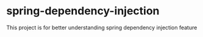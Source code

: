 # spring-dependency-injection
This project is for better understanding spring dependency injection feature
